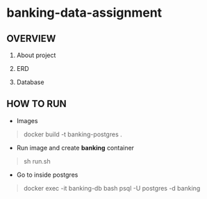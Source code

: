 # banking-data-assignment
## OVERVIEW
1. About project

2. ERD

3. Database

## HOW TO RUN
- Images
> docker build -t banking-postgres .

- Run image and create **banking** container
> sh run.sh

- Go to inside postgres
> docker exec -it banking-db bash
> psql -U postgres -d banking

